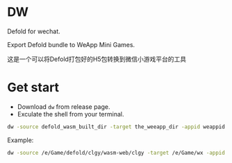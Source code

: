# DW

Defold for wechat.

Export Defold bundle to WeApp Mini Games.

这是一个可以将Defold打包好的H5包转换到微信小游戏平台的工具

# Get start

- Download `dw` from release page.
- Exculate the shell from your terminal.

```bash
dw -source defold_wasm_built_dir -target the_weeapp_dir -appid weappid
```
Example:
```bash
dw -source /e/Game/defold/clgy/wasm-web/clgy -target /e/Game/wx -appid 12312fsa123ss
```
